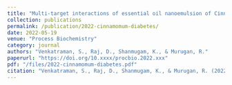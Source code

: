 ```yaml
---
title: "Multi-target interactions of essential oil nanoemulsion of Cinnamomum travancoricum against diabetes mellitus via in vitro, in vivo and in silico approaches"
collection: publications
permalink: /publication/2022-cinnamomum-diabetes/
date: 2022-05-19
venue: "Process Biochemistry"
category: journal
authors: "Venkatraman, S., Raj, D., Shanmugam, K., & Murugan, R."
paperurl: "https://doi.org/10.xxxx/procbio.2022.xxx"
pdf: "/files/2022-cinnamomum-diabetes.pdf"
citation: "Venkatraman, S., Raj, D., Shanmugam, K., & Murugan, R. (2022). Multi-target interactions of essential oil nanoemulsion of *Cinnamomum travancoricum* against diabetes mellitus via in vitro, in vivo and in silico approaches. *Process Biochemistry*, 2022. https://doi.org/10.xxxx/procbio.2022.xxx"
---
```

